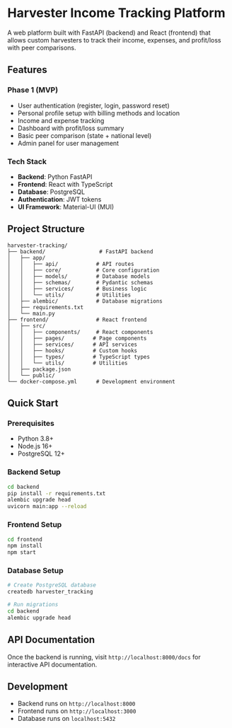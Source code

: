 # Harvester Income Tracking Platform

A web platform built with FastAPI (backend) and React (frontend) that allows custom harvesters to track their income, expenses, and profit/loss with peer comparisons.

## Features

### Phase 1 (MVP)
- User authentication (register, login, password reset)
- Personal profile setup with billing methods and location
- Income and expense tracking
- Dashboard with profit/loss summary
- Basic peer comparison (state + national level)
- Admin panel for user management

### Tech Stack
- **Backend**: Python FastAPI
- **Frontend**: React with TypeScript
- **Database**: PostgreSQL
- **Authentication**: JWT tokens
- **UI Framework**: Material-UI (MUI)

## Project Structure

```
harvester-tracking/
├── backend/                 # FastAPI backend
│   ├── app/
│   │   ├── api/            # API routes
│   │   ├── core/           # Core configuration
│   │   ├── models/         # Database models
│   │   ├── schemas/        # Pydantic schemas
│   │   ├── services/       # Business logic
│   │   └── utils/          # Utilities
│   ├── alembic/            # Database migrations
│   ├── requirements.txt
│   └── main.py
├── frontend/               # React frontend
│   ├── src/
│   │   ├── components/     # React components
│   │   ├── pages/         # Page components
│   │   ├── services/      # API services
│   │   ├── hooks/         # Custom hooks
│   │   ├── types/         # TypeScript types
│   │   └── utils/         # Utilities
│   ├── package.json
│   └── public/
└── docker-compose.yml      # Development environment
```

## Quick Start

### Prerequisites
- Python 3.8+
- Node.js 16+
- PostgreSQL 12+

### Backend Setup
```bash
cd backend
pip install -r requirements.txt
alembic upgrade head
uvicorn main:app --reload
```

### Frontend Setup
```bash
cd frontend
npm install
npm start
```

### Database Setup
```bash
# Create PostgreSQL database
createdb harvester_tracking

# Run migrations
cd backend
alembic upgrade head
```

## API Documentation
Once the backend is running, visit `http://localhost:8000/docs` for interactive API documentation.

## Development
- Backend runs on `http://localhost:8000`
- Frontend runs on `http://localhost:3000`
- Database runs on `localhost:5432`